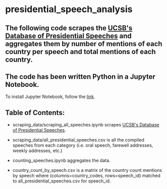 # presidential_speech_analysis

## The following code scrapes the [UCSB's Database of Presidential Speeches](https://www.presidency.ucsb.edu/documents) and aggregates them by number of mentions of each country per speech and total mentions of each country.

## The code has been written Python in a Jupyter Notebook. 
To install Jupyter Notebook, follow the [link](https://jupyter.org/install).


## Table of Contents: 
- scraping_data/scraping_all_speeches.ipynb scrapes [UCSB's Database of Presidential Speeches](https://www.presidency.ucsb.edu/documents).

- scraping_data/all_presidential_speeches.csv is all the compiled speeches from each category (i.e. oral speech, farewell addresses, weekly addresses, etc.)

- counting_speeches.ipynb aggregates the data.

- country_count_by_speech.csv is a matrix of the country count mentions by speech where (columns=country_codes, rows=speech_id) matched to all_presidential_speeches.csv for speech_id.


